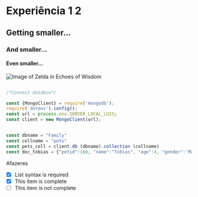 # Experiência 1 2
## Getting smaller...
### And smaller...
#### Even smaller...

![Image of Zelda in Echoes of Wisdom](https://images.nintendolife.com/aa2693b38e42a/echoes-of-wisdom.large.jpg)

``` javascript

/*Connect databse*/

const {MongoClient} = require('mongodb');
require('dotenv').config();
const url = process.env.SERVER_LOCAL_LUIS;
const client = new MongoClient(url);


const dbname = "Family"
const collname = "pets"
const pets_coll = client.db (dbname).collection (collname)
const doc_tobias = {"petid":160, "name":"Tobias", "age":4, "gender":'Male'};

```

Afazeres
- [x] List syntax is required
- [x] This item is complete
- [ ] This item is not complete
